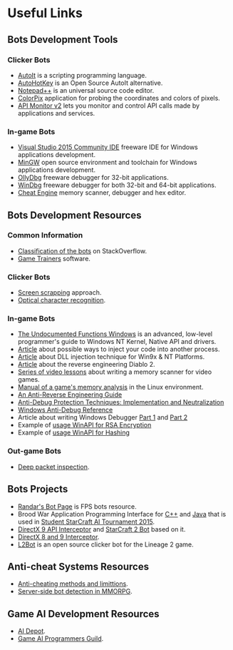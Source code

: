 # Useful Links

## Bots Development Tools

### Clicker Bots

* [AutoIt](https://www.autoitscript.com/site/autoit) is a scripting programming language.
* [AutoHotKey](http://ahkscript.org) is an Open Source AutoIt alternative.
* [Notepad++](https://notepad-plus-plus.org) is an universal source code editor.
* [ColorPix](https://www.colorschemer.com/colorpix_info.php) application for probing the coordinates and colors of pixels.
* [API Monitor v2](http://www.rohitab.com/apimonitor) lets you monitor and control API calls made by applications and services.

### In-game Bots

* [Visual Studio 2015 Community IDE](https://www.visualstudio.com/en-us/products/visual-studio-express-vs.aspx#) freeware IDE for Windows applications development.
* [MinGW](http://nuwen.net/mingw.html) open source environment and toolchain for Windows applications development.
* [OllyDbg](http://www.ollydbg.de) freeware debugger for 32-bit applications.
* [WinDbg](https://msdn.microsoft.com/en-us/windows/hardware/hh852365) freeware debugger for both 32-bit and 64-bit applications.
* [Cheat Engine](https://en.wikipedia.org/wiki/Cheat_Engine) memory scanner, debugger and hex editor.

## Bots Development Resources

### Common Information

* [Classification of the bots](http://stackoverflow.com/questions/2741040/video-game-bots) on StackOverflow.
* [Game Trainers](https://en.wikipedia.org/wiki/Trainer_%28games%29) software.

### Clicker Bots

* [Screen scrapping](https://en.wikipedia.org/wiki/Data_scraping#Screen_scraping) approach.
* [Optical character recognition](https://en.wikipedia.org/wiki/Optical_character_recognition).

### In-game Bots

* [The Undocumented Functions Windows](http://undocumented.ntinternals.net) is an advanced, low-level programmer's guide to Windows NT Kernel, Native API and drivers.
* [Article](http://www.codeproject.com/Articles/4610/Three-Ways-to-Inject-Your-Code-into-Another-Proces) about possible ways to inject your code into another process.
* [Article](http://www.codeproject.com/Articles/9229/RemoteLib-DLL-Injection-for-Win-x-NT-Platforms) about DLL injection technique for Win9x & NT Platforms.
* [Article](http://extreme-gamerz.org/diablo2/viewdiablo2/hackingdiablo2) about the reverse engineering Diablo 2.
* [Series of video lessons](https://www.youtube.com/watch?v=YRPMdb1YMS8&feature=share&list=UUnxW29RC80oLvwTMGNI0dAg) about writing a memory scanner for video games.
* [Manual of a game's memory analysis](http://hick.org/code/skape/papers/closed-source-reveng.pdf) in the Linux environment.
* [An Anti-Reverse Engineering Guide](http://www.codeproject.com/Articles/30815/An-Anti-Reverse-Engineering-Guide)
* [Anti-Debug Protection Techniques: Implementation and Neutralization](http://www.codeproject.com/Articles/1090943/Anti-Debug-Protection-Techniques-Implementation-an)
* [Windows Anti-Debug Reference](http://www.symantec.com/connect/articles/windows-anti-debug-reference)
* Article about writing Windows Debugger [Part 1](http://www.codeproject.com/Articles/43682/Writing-a-basic-Windows-debugger) and [Part 2](http://www.codeproject.com/Articles/132742/Writing-Windows-Debugger-Part)
* Example of [usage WinAPI for RSA Encryption](http://www.codeproject.com/Articles/11578/Encryption-using-the-Win-Crypto-API)
* Example of [usage WinAPI for Hashing](http://www.codeproject.com/Articles/11070/Hashing-using-the-Win-Crypto-API)

### Out-game Bots

* [Deep packet inspection](https://en.wikipedia.org/wiki/Deep_packet_inspection).

## Bots Projects

* [Randar's Bot Page](http://www.randars.com/bots) is FPS bots resource.
* Brood War Application Programming Interface for [C++](http://bwapi.github.io/) and [Java](http://bwmirror.jurenka.sk/) that is used in [Student StarCraft AI Tournament 2015](http://sscaitournament.com).
* [DirectX 9 API Interceptor](https://graphics.stanford.edu/~mdfisher/D3D9Interceptor.html) and [StarCraft 2 Bot](https://graphics.stanford.edu/~mdfisher/GameAIs.html) based on it.
* [DirectX 8 and 9 Interceptor](http://www.codeguru.com/cpp/g-m/directx/directx8/article.php/c11453/Intercept-Calls-to-DirectX-with-a-Proxy-DLL.htm).
* [L2Bot](https://github.com/ellysh/l2bot) is an open source clicker bot for the Lineage 2 game.

## Anti-cheat Systems Resources

* [Anti-cheating methods and limittions](https://en.wikipedia.org/wiki/Cheating_in_online_games#Anti-cheating_methods_and_limitations).
* [Server-side bot detection in MMORPG](https://iseclab.org/papers/botdetection-article.pdf).

## Game AI Development Resources

* [AI Depot](http://ai-depot.com/).
* [Game AI Programmers Guild](http://www.gameai.com/).